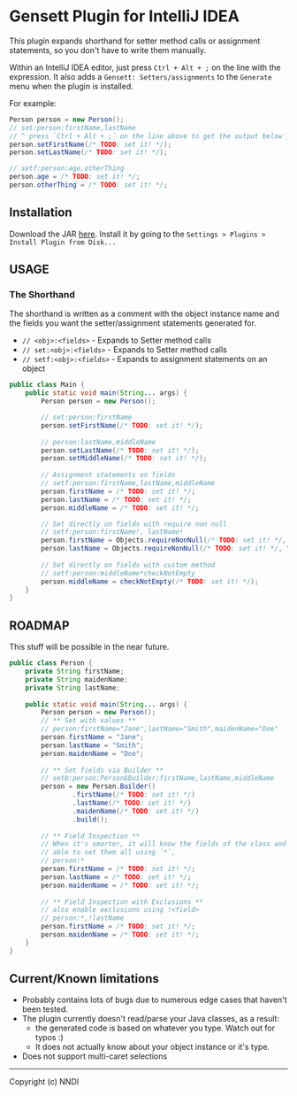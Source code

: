 Gensett Plugin for IntelliJ IDEA 
===

This plugin expands shorthand for setter method calls or assignment statements,
so you don't have to write them manually. 

Within an IntelliJ IDEA editor, just press `Ctrl + Alt + ;`  on the line with the expression.
It also adds a `Gensett: Setters/assignments` to the `Generate` menu when the plugin is installed.

For example:

```java
Person person = new Person();
// set:person:firstName,lastName 
// ^ press `Ctrl + Alt + ;` on the line above to get the output below _
person.setFirstName(/* TODO: set it! */);
person.setLastName(/* TODO: set it! */);

// setf:person:age,otherThing
person.age = /* TODO: set it! */;
person.otherThing = /* TODO: set it! */;
```

## Installation

Download the JAR [here](https://github.com/nndi-oss/intellij-gensett/releases).
Install it by going to the `Settings > Plugins > Install Plugin from Disk...`

## USAGE

### The Shorthand

The shorthand is written as a comment with the object instance name and the fields
you want the setter/assignment statements generated for.

* `// <obj>:<fields>` - Expands to Setter method calls
* `// set:<obj>:<fields>` - Expands to Setter method calls
* `// setf:<obj>:<fields>` - Expands to assignment statements on an object 

```java
public class Main {
    public static void main(String... args) {
        Person person = new Person();

        // set:person:firstName
        person.setFirstName(/* TODO: set it! */);
        
        // person:lastName,middleName
        person.setLastName(/* TODO: set it! */);
        person.setMiddleName(/* TODO: set it! */);
                
        // Assignment statements on fields
        // setf:person:firstName,lastName,middleName
        person.firstName = /* TODO: set it! */;
        person.lastName = /* TODO: set it! */;
        person.middleName = /* TODO: set it! */;

        // Set directly on fields with require non null
        // setf:person:firstName!, lastName!
        person.firstName = Objects.requireNonNull(/* TODO: set it! */, "firstName");
        person.lastName = Objects.requireNonNull(/* TODO: set it! */, "lastName");
        
        // Set directly on fields with custom method
        // setf:person:middleName*checkNotEmpty
        person.middleName = checkNotEmpty(/* TODO: set it! */);
    }
}
```

## ROADMAP

This stuff will be possible in the near future.

```java
public class Person {
    private String firstName;
    private String maidenName;
    private String lastName;
    
    public static void main(String... args) {
        Person person = new Person();
        // ** Set with values **
        // person:firstName="Jane",lastName="Smith",maidenName="Doe"
        person.firstName = "Jane";
        person.lastName = "Smith";
        person.maidenName = "Doe";
        
        // ** Set fields via Builder **
        // setb:person:Person$Builder:firstName,lastName,middleName
        person = new Person.Builder()
                .firstName(/* TODO: set it! */)
                .lastName(/* TODO: set it! */)
                .maidenName(/* TODO: set it! */)
                .build();
        
        // ** Field Inspection **
        // When it's smarter, it will know the fields of the class and be
        // able to set them all using `*`, 
        // person:*
        person.firstName = /* TODO: set it! */;
        person.lastName = /* TODO: set it! */;
        person.maidenName = /* TODO: set it! */;
        
        // ** Field Inspection with Exclusions **
        // also enable exclusions using !<field>
        // person:*,!lastName
        person.firstName = /* TODO: set it! */;
        person.maidenName = /* TODO: set it! */;
    }
}
```

## Current/Known limitations

* Probably contains lots of bugs due to numerous edge cases that haven't been
tested.
* The plugin currently doesn't read/parse your Java classes, as a result:
    * the generated code is based on whatever you type. Watch out for typos :)
    * It does not actually know about your object instance or it's type.
* Does not support multi-caret selections

---

Copyright (c) NNDI